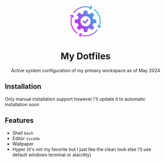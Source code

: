 <div align='center'>
  <img
    src='icon.png'
    height='100'
    width='100'
    alt='repositoy icon'
   />

# My Dotfiles

Active system configuration of my primary workspace as of May 2024

</div>

## Installation

Only manual installation support however I'll update it to automatic installation soon

## Features

- Shell `bash`
- Editor `vscode`
- Wallpaper
- Hyper (it's not my favorite but I just like the clean look else I'll use default windows terminal or alacritty)
